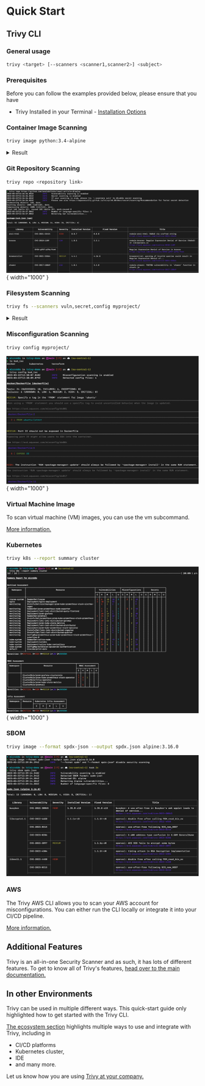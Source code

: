 # Quick Start

## Trivy CLI

### General usage

```bash
trivy <target> [--scanners <scanner1,scanner2>] <subject>
```

### Prerequisites

Before you can follow the examples provided below, please ensure that you have 

* Trivy Installed in your Terminal - [Installation Options](../getting-started/installation.md)

### Container Image Scanning

```bash
trivy image python:3.4-alpine
```

<details>
<summary>Result</summary>

<figure style="text-align: center">
  <video width="1000" autoplay muted controls loop>
    <source src="https://user-images.githubusercontent.com/1161307/171013513-95f18734-233d-45d3-aaf5-d6aec687db0e.mov" type="video/mp4" />
  </video>
  <figcaption>Demo: Vulnerability Detection</figcaption>
</figure>

</details>

### Git Repository Scanning

```bash
trivy repo <repository link>
```

![Repository Scanning](../imgs/repo-scan.png){ width="1000" }


### Filesystem Scanning

```bash
trivy fs --scanners vuln,secret,config myproject/
```

<details>
<summary>Result</summary>

<figure style="text-align: center">
  <video width="1000" autoplay muted controls loop>
    <source src="https://user-images.githubusercontent.com/1161307/171013917-b1f37810-f434-465c-b01a-22de036bd9b3.mov" type="video/mp4" />
  </video>
  <figcaption>Demo: Misconfiguration Detection</figcaption>
</figure>

</details>

### Misconfiguration Scanning

```bash
trivy config myproject/
```
![Demo: Misconfiguration Detection](../imgs/config-scan.png){ width="1000" }

### Virtual Machine Image

To scan virtual machine (VM) images, you can use the vm subcommand.

[More information.](../docs/target/vm.md)

### Kubernetes

```bash
trivy k8s --report summary cluster
```

![Kubernetes Scanning](../imgs/k8s-scan.png){ width="1000" }


### SBOM

```bash
trivy image --format spdx-json --output spdx.json alpine:3.16.0
```
![SBOM creation and scanning](../imgs/sbom-scan.png)

### AWS

The Trivy AWS CLI allows you to scan your AWS account for misconfigurations. You can either run the CLI locally or integrate it into your CI/CD pipeline. 

[More information.](../docs/target/aws.md)

## Additional Features

Trivy is an all-in-one Security Scanner and as such, it has lots of different features.
To get to know all of Trivy's features, [head over to the main documentation.](https://aquasecurity.github.io/trivy/latest/docs/)

## In other Environments

Trivy can be used in multiple different ways. This quick-start guide only highlighted how to get started with the Trivy CLI.

[The ecosystem section](../ecosystem/index.md) highlights multiple ways to use and integrate with Trivy, including in

- CI/CD platforms
- Kubernetes cluster,
- IDE
- and many more.

Let us know how you are using [Trivy at your company.](https://github.com/aquasecurity/trivy/discussions/categories/show-and-tell)